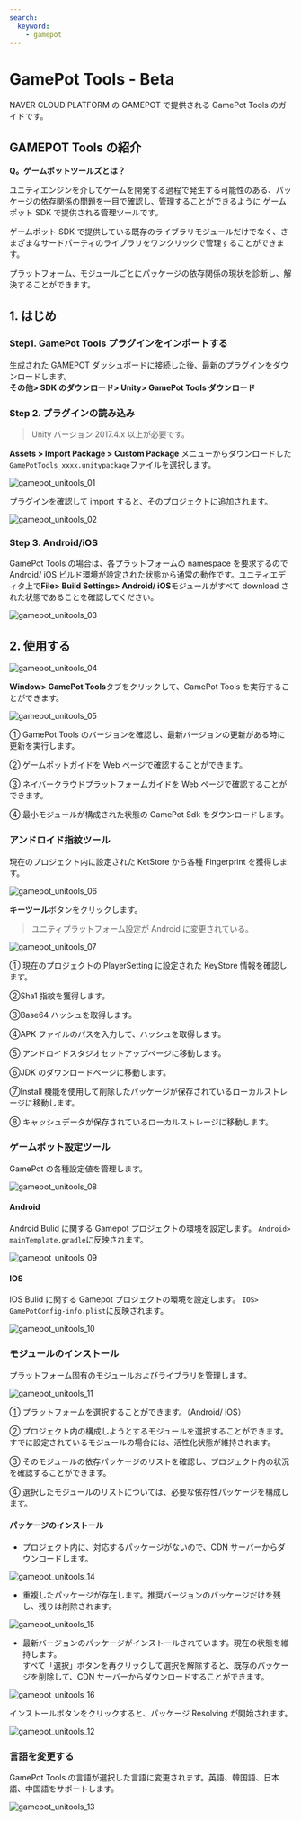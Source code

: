 ```yaml
---
search:
  keyword:
    - gamepot
---
```


# GamePot Tools - Beta

NAVER CLOUD PLATFORM の GAMEPOT で提供される GamePot Tools のガイドです。

## GAMEPOT Tools の紹介

**Q。ゲームポットツールズとは？**

ユニティエンジンを介してゲームを開発する過程で発生する可能性のある、パッケージの依存関係の問題を一目で確認し、管理することができるように
ゲームポット SDK で提供される管理ツールです。

ゲームポット SDK で提供している既存のライブラリモジュールだけでなく、さまざまなサードパーティのライブラリをワンクリックで管理することができます。

プラットフォーム、モジュールごとにパッケージの依存関係の現状を診断し、解決することができます。

## 1. はじめ

### Step1. GamePot Tools プラグインをインポートする

生成された GAMEPOT ダッシュボードに接続した後、最新のプラグインをダウンロードします。
<br>**その他> SDK のダウンロード> Unity> GamePot Tools ダウンロード**

### Step 2. プラグインの読み込み

> Unity バージョン 2017.4.x 以上が必要です。

**Assets > Import Package > Custom Package** メニューからダウンロードした`GamePotTools_xxxx.unitypackage`ファイルを選択します。

![gamepot_unitools_01](./images/gamepot_unitools_01.png)

プラグインを確認して import すると、そのプロジェクトに追加されます。

![gamepot_unitools_02](./images/gamepot_unitools_02.png)

### Step 3. Android/iOS

GamePot Tools の場合は、各プラットフォームの namespace を要求するので Android/ iOS ビルド環境が設定された状態から通常の動作です。ユニティエディタ上で**File> Build Settings> Android/ iOS**モジュールがすべて download された状態であることを確認してください。

![gamepot_unitools_03](./images/gamepot_unitools_03.png)

## 2. 使用する

![gamepot_unitools_04](./images/gamepot_unitools_04.png)

**Window> GamePot Tools**タブをクリックして、GamePot Tools を実行することができます。

![gamepot_unitools_05](./images/gamepot_unitools_05.png)

① GamePot Tools のバージョンを確認し、最新バージョンの更新がある時に更新を実行します。

② ゲームポットガイドを Web ページで確認することができます。

③ ネイバークラウドプラットフォームガイドを Web ページで確認することができます。

④ 最小モジュールが構成された状態の GamePot Sdk をダウンロードします。

### アンドロイド指紋ツール

現在のプロジェクト内に設定された KetStore から各種 Fingerprint を獲得します。

![gamepot_unitools_06](./images/gamepot_unitools_06.png)

**キーツール**ボタンをクリックします。

> ユニティプラットフォーム設定が Android に変更されている。

![gamepot_unitools_07](./images/gamepot_unitools_07.png)

① 現在のプロジェクトの PlayerSetting に設定された KeyStore 情報を確認します。

②Sha1 指紋を獲得します。

③Base64 ハッシュを取得します。

④APK ファイルのパスを入力して、ハッシュを取得します。

⑤ アンドロイドスタジオセットアップページに移動します。

⑥JDK のダウンロードページに移動します。

⑦Install 機能を使用して削除したパッケージが保存されているローカルストレージに移動します。

⑧ キャッシュデータが保存されているローカルストレージに移動します。

### ゲームポット設定ツール

GamePot の各種設定値を管理します。

![gamepot_unitools_08](./images/gamepot_unitools_08.png)

#### Android

Android Bulid に関する Gamepot プロジェクトの環境を設定します。
`Android> mainTemplate.gradle`に反映されます。

![gamepot_unitools_09](./images/gamepot_unitools_09.png)

#### IOS

IOS Bulid に関する Gamepot プロジェクトの環境を設定します。
`IOS> GamePotConfig-info.plist`に反映されます。

![gamepot_unitools_10](./images/gamepot_unitools_10.png)

### モジュールのインストール

プラットフォーム固有のモジュールおよびライブラリを管理します。

![gamepot_unitools_11](./images/gamepot_unitools_11.png)

① プラットフォームを選択することができます。（Android/ iOS）

② プロジェクト内の構成しようとするモジュールを選択することができます。すでに設定されているモジュールの場合には、活性化状態が維持されます。

③ そのモジュールの依存パッケージのリストを確認し、プロジェクト内の状況を確認することができます。

④ 選択したモジュールのリストについては、必要な依存性パッケージを構成します。

#### パッケージのインストール

- プロジェクト内に、対応するパッケージがないので、CDN サーバーからダウンロードします。

![gamepot_unitools_14](./images/gamepot_unitools_14.png)

- 重複したパッケージが存在します。推奨バージョンのパッケージだけを残し、残りは削除されます。

![gamepot_unitools_15](./images/gamepot_unitools_15.png)

- 最新バージョンのパッケージがインストールされています。現在の状態を維持します。
  <br>すべて「選択」ボタンを再クリックして選択を解除すると、既存のパッケージを削除して、CDN サーバーからダウンロードすることができます。

![gamepot_unitools_16](./images/gamepot_unitools_16.png)

インストールボタンをクリックすると、パッケージ Resolving が開始されます。

![gamepot_unitools_12](./images/gamepot_unitools_12.png)

### 言語を変更する

GamePot Tools の言語が選択した言語に変更されます。英語、韓国語、日本語、中国語をサポートします。

![gamepot_unitools_13](./images/gamepot_unitools_13.png)
